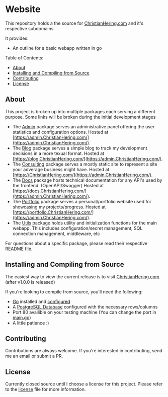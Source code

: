 Website
===========

This repository holds a the source for [ChristianHering.com](https://ChristianHering.com/) and it's respective subdomains.

It provides:

  * An outline for a basic webapp written in go

Table of Contents:

  * [About](#about)
  * [Installing and Compiling from Source](#installing-and-compiling-from-source)
  * [Contributing](#contributing)
  * [License](#license)

About
-----

This project is broken up into multiple packages each serving a different purpose. Some links will be broken during the initial development stages

  * The [Admin](/admin/README.md) package serves an administrative panel offering the user statistics and configuration options. Hosted at [https://admin.ChristianHering.com/](https://admin.ChristianHering.com/).
  * The [Blog](/blog/README.md) package serves a simple blog to track my development decisions in a more texual format. Hosted at [https://blog.ChristianHering.com/](https://admin.ChristianHering.com/).
  * The [Consulting](/consulting/README.md) package serves a mostly static site to represent a site your adverage business might have. Hosted at [https://ChristianHering.com/](https://admin.ChristianHering.com/).
  * The [Docs](/docs/README.md) package hosts technical documentation for any API's used by the frontend. (OpenAPI/Swagger) Hosted at [https://docs.ChristianHering.com/](https://admin.ChristianHering.com/).
  * The [Portfolio](/portfolio/README.md) package serves a personal/portfolio website used for showcasing my projects/progress. Hosted at [https://portfolio.ChristianHering.com/](https://admin.ChristianHering.com/).
  * The [Utils](/utils/README.md) package holds utility and initialization functions for the main webapp. This includes configuration/secret management, SQL connection management, middleware, etc

For questions about a specific package, please read their respective README file.

Installing and Compiling from Source
------------

The easiest way to view the current release is to visit [ChristianHering.com](https://ChristianHering.com/). (after v1.0.0 is released)


If you're looking to compile from source, you'll need the following:

  * [Go](https://golang.org) installed and [configured](https://golang.org/doc/install)
  * A [PostgreSQL Database](https://www.postgresql.org/) configured with the necessary rows/columns
  * Port 80 availible on your testing machine (You can change the port in [main.go](/main.go))
  * A little patience :)

Contributing
------------

Contributions are always welcome. If you're interested in contributing, send me an email or submit a PR.

License
-------

Currently closed source until I choose a license for this project. Please refer to the [license](/LICENSE) file for more information.
